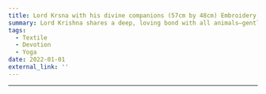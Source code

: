 ```yaml
---
title: Lord Krsna with his divine companions (57cm by 48cm) Embroidery and patchwork
summary: Lord Krishna shares a deep, loving bond with all animals—gently herding the cows of Vrindavan and playing joyfully with calves, monkeys, and peacocks. His presence brings peace to every creature, who instinctively gather around him, drawn by his divine charm and compassion.
tags:
  - Textile
  - Devotion
  - Yoga
date: 2022-01-01
external_link: ''
---
```

---